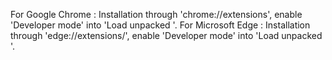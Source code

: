 For Google Chrome : Installation through 'chrome://extensions', enable 'Developer mode' into 'Load unpacked '.
For Microsoft Edge : Installation through 'edge://extensions/', enable 'Developer mode' into 'Load unpacked '.
